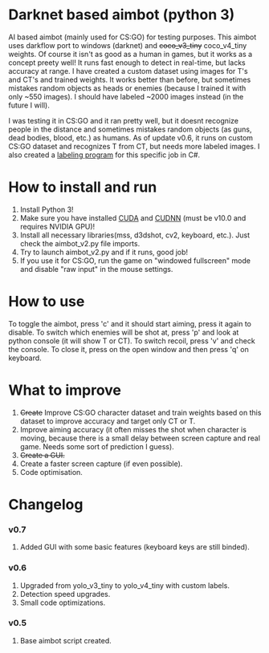 # Darknet based aimbot (python 3)
AI based aimbot (mainly used for CS:GO) for testing purposes. This aimbot uses darkflow port to windows (darknet) and ~~coco_v3_tiny~~ coco_v4_tiny weights. Of course it isn't as good as a human in games, but it works as a concept preety well! It runs fast enough to detect in real-time, but lacks accuracy at range. I have created a custom dataset using images for T's and CT's and trained weights. It works better than before, but sometimes mistakes random objects as heads or enemies (because I trained it with only ~550 images). I should have labeled ~2000 images instead (in the future I will).  

I was testing it in CS:GO and it ran pretty well, but it doesnt recognize people in the distance and sometimes mistakes random objects (as guns, dead bodies, blood, etc.) as humans. As of update v0.6, it runs on custom CS:GO dataset and recognizes T from CT, but needs more labeled images. I also created a [labeling program](https://github.com/RenarsKokins/YOLO-gym) for this specific job in C#.

# How to install and run
1. Install Python 3!
2. Make sure you have installed [CUDA](https://developer.nvidia.com/cuda-10.0-download-archive) and [CUDNN](https://developer.nvidia.com/rdp/cudnn-archive) (must be v10.0 and requires NVIDIA GPU)!
3. Install all necessary libraries(mss, d3dshot, cv2, keyboard, etc.). Just check the aimbot_v2.py file imports.
4. Try to launch aimbot_v2.py and if it runs, good job!
5. If you use it for CS:GO, run the game on "windowed fullscreen" mode and disable "raw input" in the mouse settings.

# How to use
To toggle the aimbot, press 'c' and it should start aiming, press it again to disable. To switch which enemies will be shot at, press 'p' and look at python console (it will show T or CT). To switch recoil, press 'v' and check the console. To close it, press on the open window and then press 'q' on keyboard.

# What to improve
1. ~~Create~~ Improve CS:GO character dataset and train weights based on this dataset to improve accuracy and target only CT or T.
2. Improve aiming accuracy (it often misses the shot when character is moving, because there is a small delay between screen capture and real game. Needs some sort of prediction I guess).
3. ~~Create a GUI.~~
4. Create a faster screen capture (if even possible).
5. Code optimisation.

# Changelog
### v0.7
1. Added GUI with some basic features (keyboard keys are still binded).
### v0.6
1. Upgraded from yolo_v3_tiny to yolo_v4_tiny with custom labels.
2. Detection speed upgrades.
3. Small code optimizations.
### v0.5
1. Base aimbot script created.